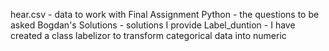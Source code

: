hear.csv - data to work with
Final Assignment Python - the questions to be asked
Bogdan's Solutions - solutions I provide
Label_duntion - I have created a class labelizor to transform categorical data into numeric
